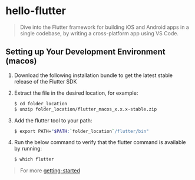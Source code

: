 # hello-flutter

> Dive into the Flutter framework for building iOS and Android apps in a single codebase, by writing a cross-platform app using VS Code.

## Setting up Your Development Environment (macos)

1. Download the following installation bundle to get the latest stable release of the Flutter SDK

2. Extract the file in the desired location, for example:

   ```sh
   $ cd folder_location
   $ unzip folder_location/flutter_macos_x.x.x-stable.zip
   ```

3. Add the flutter tool to your path:
   ```sh
   $ export PATH="$PATH:`folder_location`/flutter/bin"
   ```
4. Run the below command to verify that the flutter command is available by running:
   ```sh
   $ which flutter
   ```

> For more [getting-started](https://flutter.dev/docs/get-started/install)
